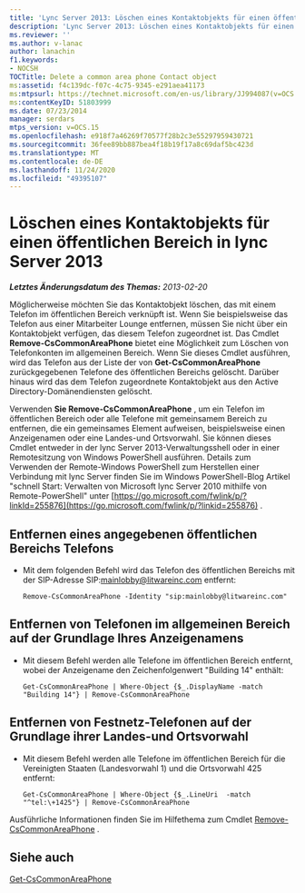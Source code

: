 ```yaml
---
title: 'Lync Server 2013: Löschen eines Kontaktobjekts für einen öffentlichen Bereich'
description: 'Lync Server 2013: Löschen eines Kontaktobjekts für einen öffentlichen Bereich'
ms.reviewer: ''
ms.author: v-lanac
author: lanachin
f1.keywords:
- NOCSH
TOCTitle: Delete a common area phone Contact object
ms:assetid: f4c139dc-f07c-4c75-9345-e291aea41173
ms:mtpsurl: https://technet.microsoft.com/en-us/library/JJ994087(v=OCS.15)
ms:contentKeyID: 51803999
ms.date: 07/23/2014
manager: serdars
mtps_version: v=OCS.15
ms.openlocfilehash: e918f7a46269f70577f28b2c3e55297959430721
ms.sourcegitcommit: 36fee89bb887bea4f18b19f17a8c69daf5bc423d
ms.translationtype: MT
ms.contentlocale: de-DE
ms.lasthandoff: 11/24/2020
ms.locfileid: "49395107"
---
```

# <a name="delete-a-common-area-phone-contact-object-in-lync-server-2013"></a>Löschen eines Kontaktobjekts für einen öffentlichen Bereich in lync Server 2013

<div data-xmlns="http://www.w3.org/1999/xhtml">

<div class="topic" data-xmlns="http://www.w3.org/1999/xhtml" data-msxsl="urn:schemas-microsoft-com:xslt" data-cs="https://msdn.microsoft.com/">

<div data-asp="https://msdn2.microsoft.com/asp">



</div>

<div id="mainSection">

<div id="mainBody">

<span> </span>

_**Letztes Änderungsdatum des Themas:** 2013-02-20_

Möglicherweise möchten Sie das Kontaktobjekt löschen, das mit einem Telefon im öffentlichen Bereich verknüpft ist. Wenn Sie beispielsweise das Telefon aus einer Mitarbeiter Lounge entfernen, müssen Sie nicht über ein Kontaktobjekt verfügen, das diesem Telefon zugeordnet ist. Das Cmdlet **Remove-CsCommonAreaPhone** bietet eine Möglichkeit zum Löschen von Telefonkonten im allgemeinen Bereich. Wenn Sie dieses Cmdlet ausführen, wird das Telefon aus der Liste der von **Get-CsCommonAreaPhone** zurückgegebenen Telefone des öffentlichen Bereichs gelöscht. Darüber hinaus wird das dem Telefon zugeordnete Kontaktobjekt aus den Active Directory-Domänendiensten gelöscht.

Verwenden **Sie Remove-CsCommonAreaPhone** , um ein Telefon im öffentlichen Bereich oder alle Telefone mit gemeinsamem Bereich zu entfernen, die ein gemeinsames Element aufweisen, beispielsweise einen Anzeigenamen oder eine Landes-und Ortsvorwahl. Sie können dieses Cmdlet entweder in der lync Server 2013-Verwaltungsshell oder in einer Remotesitzung von Windows PowerShell ausführen. Details zum Verwenden der Remote-Windows PowerShell zum Herstellen einer Verbindung mit lync Server finden Sie im Windows PowerShell-Blog Artikel "schnell Start: Verwalten von Microsoft lync Server 2010 mithilfe von Remote-PowerShell" unter [https://go.microsoft.com/fwlink/p/?linkId=255876](https://go.microsoft.com/fwlink/p/?linkid=255876) .

<div>


<div>

## <a name="removing-a-specified-common-area-phone"></a>Entfernen eines angegebenen öffentlichen Bereichs Telefons

  - Mit dem folgenden Befehl wird das Telefon des öffentlichen Bereichs mit der SIP-Adresse SIP:mainlobby@litwareinc.com entfernt:
    
        Remove-CsCommonAreaPhone -Identity "sip:mainlobby@litwareinc.com"

</div>

<div>

## <a name="removing-common-area-phones-based-on-their-display-name"></a>Entfernen von Telefonen im allgemeinen Bereich auf der Grundlage Ihres Anzeigenamens

  - Mit diesem Befehl werden alle Telefone im öffentlichen Bereich entfernt, wobei der Anzeigename den Zeichenfolgenwert "Building 14" enthält:
    
        Get-CsCommonAreaPhone | Where-Object {$_.DisplayName -match "Building 14"} | Remove-CsCommonAreaPhone

</div>

<div>

## <a name="removing-common-area-phones-based-on-their-country-and-area-codes"></a>Entfernen von Festnetz-Telefonen auf der Grundlage ihrer Landes-und Ortsvorwahl

  - Mit diesem Befehl werden alle Telefone im öffentlichen Bereich für die Vereinigten Staaten (Landesvorwahl 1) und die Ortsvorwahl 425 entfernt:
    
        Get-CsCommonAreaPhone | Where-Object {$_.LineUri  -match "^tel:\+1425"} | Remove-CsCommonAreaPhone

</div>

Ausführliche Informationen finden Sie im Hilfethema zum Cmdlet [Remove-CsCommonAreaPhone](https://docs.microsoft.com/powershell/module/skype/Remove-CsCommonAreaPhone) .

</div>

<div>

## <a name="see-also"></a>Siehe auch


[Get-CsCommonAreaPhone](https://docs.microsoft.com/powershell/module/skype/Get-CsCommonAreaPhone)  
  

</div>

</div>

<span> </span>

</div>

</div>

</div>

